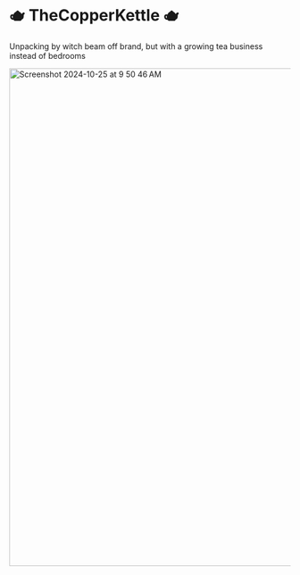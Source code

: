 # 🫖 TheCopperKettle 🫖
Unpacking by witch beam off brand, but with a growing tea business instead of bedrooms 

<img width="892" alt="Screenshot 2024-10-25 at 9 50 46 AM" src="https://github.com/user-attachments/assets/3fa7f158-6a29-438c-a447-04c13893932a">
